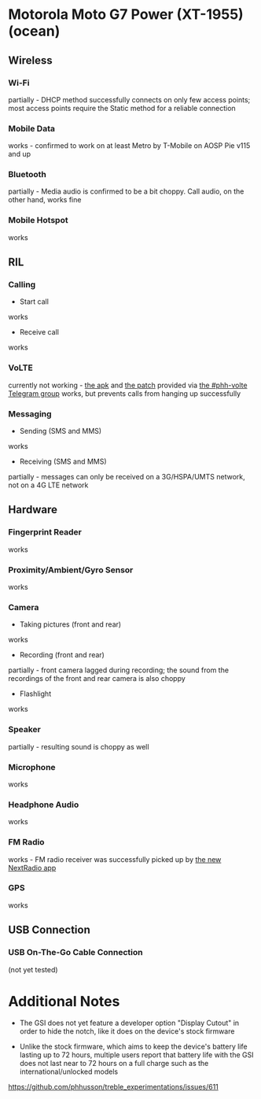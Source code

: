 # Motorola Moto G7 Power (XT-1955) (ocean)


## Wireless

### Wi-Fi

partially - DHCP method successfully connects on only few access points; most access points require the Static method for a reliable connection

### Mobile Data

works - confirmed to work on at least Metro by T-Mobile on AOSP Pie v115 and up

### Bluetooth

partially - Media audio is confirmed to be a bit choppy. Call audio, on the other hand, works fine

### Mobile Hotspot

works

## RIL

### Calling

- Start call

works

- Receive call

works

### VoLTE

currently not working - [the apk](https://t.me/R3SPX_UPDATES/459) and [the patch](https://t.me/R3SPX_UPDATES/458) provided via [the #phh-volte Telegram group](https://t.me/phhvolte) works, but prevents calls from hanging up successfully

### Messaging

- Sending (SMS and MMS)

works

- Receiving (SMS and MMS)


partially - messages can only be received on a 3G/HSPA/UMTS network, not on a 4G LTE network


## Hardware

### Fingerprint Reader

works

### Proximity/Ambient/Gyro Sensor

works

### Camera

- Taking pictures (front and rear)

works

- Recording (front and rear)

partially - front camera lagged during recording; the sound from the recordings of the front and rear camera is also choppy

- Flashlight

works

### Speaker

partially - resulting sound is choppy as well

### Microphone

works

### Headphone Audio

works

### FM Radio

works - FM radio receiver was successfully picked up by [the new NextRadio app](https://play.google.com/store/apps/details?id=com.nextradioapp.nextradio)

### GPS

 works

## USB Connection

### USB On-The-Go Cable Connection

(not yet tested)

# Additional Notes

- The GSI does not yet feature a developer option "Display Cutout" in order to hide the notch, like it does on the device's stock firmware

- Unlike the stock firmware, which aims to keep the device's battery life lasting up to 72 hours, multiple users report that battery life with the GSI does not last near to 72 hours on a full charge such as the international/unlocked models

https://github.com/phhusson/treble_experimentations/issues/611
